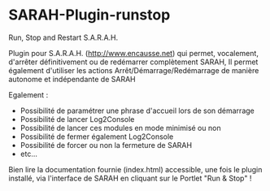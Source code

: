 SARAH-Plugin-runstop
====================

Run, Stop and Restart S.A.R.A.H.


Plugin pour S.A.R.A.H. (http://www.encausse.net) qui permet, vocalement, d'arrêter définitivement ou de redémarrer complètement SARAH,
Il permet également d'utiliser les actions Arrêt/Démarrage/Redémarrage de manière autonome et indépendante de SARAH


Egalement :
- Possibilité de paramétrer une phrase d'accueil lors de son démarrage
- Possibilité de lancer Log2Console
- Possibilité de lancer ces modules en mode minimisé ou non
- Possibilité de fermer également Log2Console
- Possibilité de forcer ou non la fermeture de SARAH
- etc...﻿


Bien lire la documentation fournie (index.html) accessible, une fois le plugin installé, via l'interface de SARAH en cliquant sur le Portlet "Run & Stop" !

